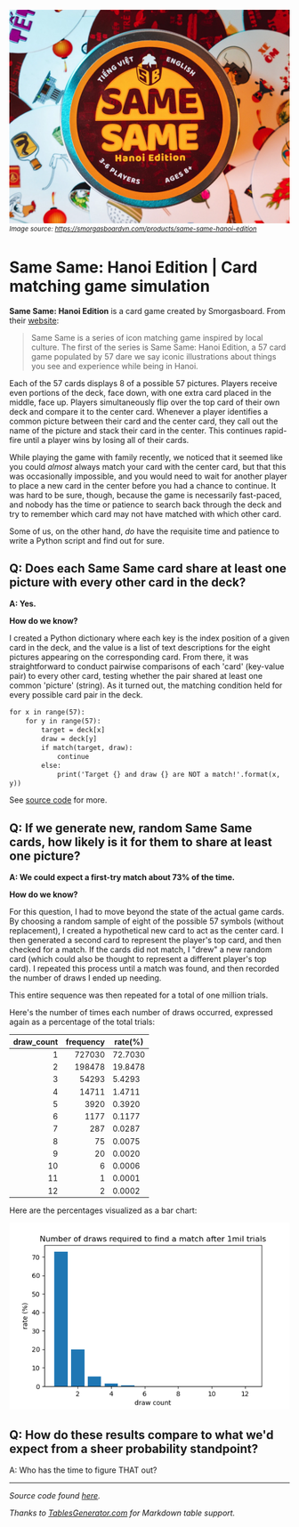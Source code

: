 ![Game container and cards](/images/same_same.png)
<sup><i>Image source: https://smorgasboardvn.com/products/same-same-hanoi-edition</i></sup>

# Same Same: Hanoi Edition | Card matching game simulation

<b>Same Same: Hanoi Edition</b> is a card game created by Smorgasboard. From their [website](https://smorgasboardvn.com/products/same-same-hanoi-edition):

 >Same Same is a series of icon matching game inspired by local culture. The first of the series is Same Same: Hanoi Edition, a 57 card game populated by 57 dare we say iconic illustrations about things you see and experience while being in Hanoi.
 
Each of the 57 cards displays 8 of a possible 57 pictures. Players receive even portions of the deck, face down, with one extra card placed in the middle, face up. Players simultaneously flip over the top card of their own deck and compare it to the center card. Whenever a player identifies a common picture between their card and the center card, they call out the name of the picture and stack their card in the center. This continues rapid-fire until a player wins by losing all of their cards.

While playing the game with family recently, we noticed that it seemed like you could <i>almost</i> always match your card with the center card, but that this was occasionally impossible, and you would need to wait for another player to place a new card in the center before you had a chance to continue. It was hard to be sure, though, because the game is necessarily fast-paced, and nobody has the time or patience to search back through the deck and try to remember which card may not have matched with which other card.

Some of us, on the other hand, <i>do</i> have the requisite time and patience to write a Python script and find out for sure.

## Q: Does each Same Same card share at least one picture with every other card in the deck?
<b>A: Yes.

How do we know?</b>

I created a Python dictionary where each key is the index position of a given card in the deck, and the value is a list of text descriptions for the eight pictures appearing on the corresponding card. From there, it was straightforward to conduct pairwise comparisons of each 'card' (key-value pair) to every other card, testing whether the pair shared at least one common 'picture' (string). As it turned out, the matching condition held for every possible card pair in the deck.

```
for x in range(57):
    for y in range(57):
        target = deck[x]
        draw = deck[y]
        if match(target, draw):
            continue
        else:
            print('Target {} and draw {} are NOT a match!'.format(x, y))
```
See [source code](code.ipynb) for more.

## Q: If we generate new, random Same Same cards, how likely is it for them to share at least one picture?
<b>A: We could expect a first-try match about 73% of the time.

How do we know?</b>

For this question, I had to move beyond the state of the actual game cards. By choosing a random sample of eight of the possible 57 symbols (without replacement), I created a hypothetical new card to act as the center card. I then generated a second card to represent the player's top card, and then checked for a match. If the cards did not match, I "drew" a new random card (which could also be thought to represent a different player's top card). I repeated this process until a match was found, and then recorded the number of draws I ended up needing.

This entire sequence was then repeated for a total of one million trials.

Here's the number of times each number of draws occurred, expressed again as a percentage of the total trials:

| draw_count | frequency | rate(%) |
|-----------:|----------:|---------|
| 1          | 727030    | 72.7030 |
| 2          | 198478    | 19.8478 |
| 3          | 54293     | 5.4293  |
| 4          | 14711     | 1.4711  |
| 5          | 3920      | 0.3920  |
| 6          | 1177      | 0.1177  |
| 7          | 287       | 0.0287  |
| 8          | 75        | 0.0075  |
| 9          | 20        | 0.0020  |
| 10         | 6         | 0.0006  |
| 11         | 1         | 0.0001  |
| 12         | 2         | 0.0002  |

Here are the percentages visualized as a bar chart:

![rate by draw count](images/rate_by_draw_count.png)

## Q: How do these results compare to what we'd expect from a sheer probability standpoint?

A: Who has the time to figure THAT out?

* * *

<i>Source code found [here](code.ipynb).

Thanks to [TablesGenerator.com](https://www.tablesgenerator.com/markdown_tables) for Markdown table support.</i>

